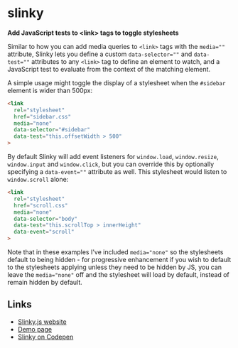 # slinky

**Add JavaScript tests to &lt;link> tags to toggle stylesheets**

Similar to how you can add media queries to `<link>` tags with the `media=""` attribute, Slinky lets you define a custom `data-selector=""` and `data-test=""` attributes to any `<link>` tag to define an element to watch, and a JavaScript test to evaluate from the context of the matching element.

A simple usage might toggle the display of a stylesheet when the `#sidebar` element is wider than 500px:

```html
<link
  rel="stylesheet"
  href="sidebar.css"
  media="none"
  data-selector="#sidebar"
  data-test="this.offsetWidth > 500"
>
```

By default Slinky will add event listeners for `window.load`, `window.resize`, `window.input` and `window.click`, but you can override this by optionally specifying a `data-event=""` attribute as well. This stylesheet would listen to `window.scroll` alone:

```html
<link
  rel="stylesheet"
  href="scroll.css"
  media="none"
  data-selector="body"
  data-test="this.scrollTop > innerHeight"
  data-event="scroll"
>
```

Note that in these examples I've included `media="none"` so the stylesheets default to being hidden - for progressive enhancement if you wish to default to the stylesheets applying unless they need to be hidden by JS, you can leave the `media="none"` off and the stylesheet will load by default, instead of remain hidden by default.

## Links

- [Slinky.js website](https://tomhodgins.github.io/slinky)
- [Demo page](https://tomhodgins.github.io/slinky/tests/demo.html)
- [Slinky on Codepen](https://codepen.io/tomhodgins/pen/veZYPK)
